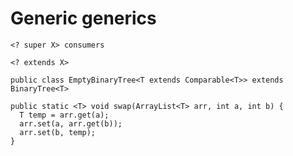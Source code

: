 # Generic generics

`<? super X> consumers`

`<? extends X>`

`public class EmptyBinaryTree<T extends Comparable<T>> extends BinaryTree<T>`

```
public static <T> void swap(ArrayList<T> arr, int a, int b) {
  T temp = arr.get(a);
  arr.set(a, arr.get(b));
  arr.set(b, temp);
}
```
